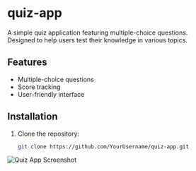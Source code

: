 # quiz-app

A simple quiz application featuring multiple-choice questions.  
Designed to help users test their knowledge in various topics.

## Features

- Multiple-choice questions  
- Score tracking  
- User-friendly interface  

## Installation

1. Clone the repository:  
   ```bash
   git clone https://github.com/YourUsername/quiz-app.git


![Quiz App Screenshot]([[images/screenshot.png](https://github.com/AbdelhadiBo/quiz-app/blob/6a68f5b744759fb19cfa979c933021f2c5575a33/WhatsApp%20Image%202025-06-15%20%C3%A0%2019.48.54_cb17f7d7.jpg)](https://github.com/AbdelhadiBo/quiz-app/blob/6a68f5b744759fb19cfa979c933021f2c5575a33/WhatsApp%20Image%202025-06-15%20%C3%A0%2019.48.54_cb17f7d7.jpg))
